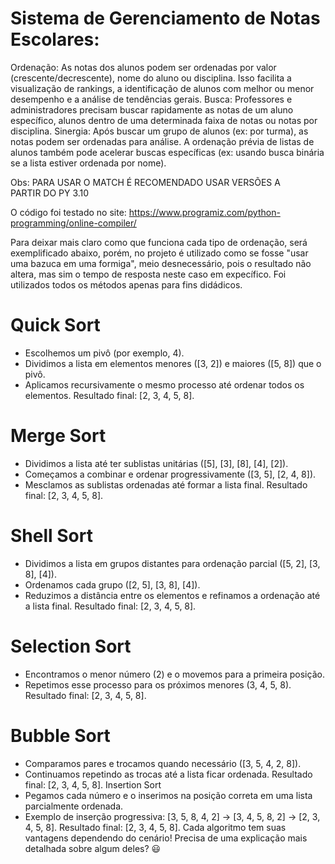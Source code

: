 # Sistema de Gerenciamento de Notas Escolares: 

Ordenação: As notas dos alunos podem ser ordenadas por valor (crescente/decrescente), nome do aluno ou disciplina. Isso facilita a visualização de rankings, a identificação de alunos com melhor ou menor desempenho e a análise de tendências gerais.
Busca: Professores e administradores precisam buscar rapidamente as notas de um aluno específico, alunos dentro de uma determinada faixa de notas ou notas por disciplina.
Sinergia: Após buscar um grupo de alunos (ex: por turma), as notas podem ser ordenadas para análise. A ordenação prévia de listas de alunos também pode acelerar buscas específicas (ex: usando busca binária se a lista estiver ordenada por nome).

Obs: PARA USAR O MATCH É RECOMENDADO USAR VERSÕES A PARTIR DO PY 3.10

O código foi testado no site: https://www.programiz.com/python-programming/online-compiler/


Para deixar mais claro como que funciona cada tipo de ordenação, será exemplificado abaixo, porém, no projeto é utilizado como se fosse "usar uma bazuca em uma formiga", meio desnecessário, pois o resultado não altera, mas sim o tempo de resposta neste caso em expecífico. Foi utilizados todos os métodos apenas para fins didádicos.


# Quick Sort
- Escolhemos um pivô (por exemplo, 4).
- Dividimos a lista em elementos menores ([3, 2]) e maiores ([5, 8]) que o pivô.
- Aplicamos recursivamente o mesmo processo até ordenar todos os elementos.
Resultado final: [2, 3, 4, 5, 8].
# Merge Sort
- Dividimos a lista até ter sublistas unitárias ([5], [3], [8], [4], [2]).
- Começamos a combinar e ordenar progressivamente ([3, 5], [2, 4, 8]).
- Mesclamos as sublistas ordenadas até formar a lista final.
Resultado final: [2, 3, 4, 5, 8].
# Shell Sort
- Dividimos a lista em grupos distantes para ordenação parcial ([5, 2], [3, 8], [4]).
- Ordenamos cada grupo ([2, 5], [3, 8], [4]).
- Reduzimos a distância entre os elementos e refinamos a ordenação até a lista final.
Resultado final: [2, 3, 4, 5, 8].
# Selection Sort
- Encontramos o menor número (2) e o movemos para a primeira posição.
- Repetimos esse processo para os próximos menores (3, 4, 5, 8).
Resultado final: [2, 3, 4, 5, 8].
# Bubble Sort
- Comparamos pares e trocamos quando necessário ([3, 5, 4, 2, 8]).
- Continuamos repetindo as trocas até a lista ficar ordenada.
Resultado final: [2, 3, 4, 5, 8].
Insertion Sort
- Pegamos cada número e o inserimos na posição correta em uma lista parcialmente ordenada.
- Exemplo de inserção progressiva: [3, 5, 8, 4, 2] → [3, 4, 5, 8, 2] → [2, 3, 4, 5, 8].
Resultado final: [2, 3, 4, 5, 8].
Cada algoritmo tem suas vantagens dependendo do cenário! Precisa de uma explicação mais detalhada sobre algum deles? 😃
